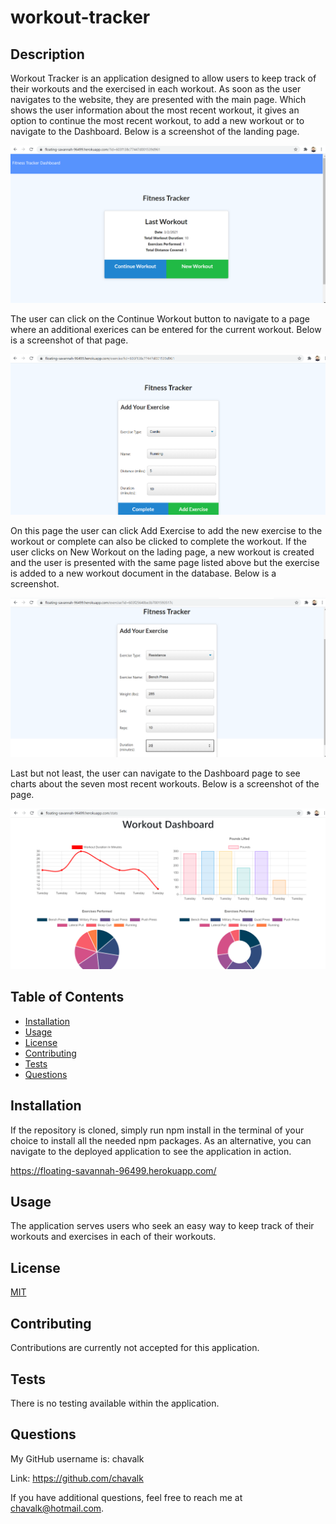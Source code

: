 # workout-tracker

## Description

Workout Tracker is an application designed to allow users to keep track of their workouts and the exercised in each workout. As soon as the user navigates to the website, they are presented with the main page. Which shows the user information about the most recent workout, it gives an option to continue the most  recent workout, to add a new workout or to navigate to the Dashboard. Below is a screenshot of the landing page.

![workout-tracker](./public/assets/images/landing.png)

The user can click on the Continue Workout button to navigate to a page where an additional exerices can be entered for the current workout. Below is a screenshot of that page.

![workout-tracker](./public/assets/images/continue-workout.png)

On this page the user can click Add Exercise to add the new exercise to the workout or complete can also be clicked to complete the workout. If the user clicks on New Workout on the lading page, a new workout is created and the user is presented with the same page listed above but the exercise is added to a new workout document in the database. Below is a screenshot.

![workout-tracker](./public/assets/images/new-workout.png)

Last but not least, the user can navigate to the Dashboard page to see charts about the seven most recent workouts. Below is a screenshot of the page.

![workout-tracker](./public/assets/images/dashboard.png)

## Table of Contents

* [Installation](#installation)
* [Usage](#usage)
* [License](#license)
* [Contributing](#contributing)
* [Tests](#tests)
* [Questions](#questions)

## Installation

If the repository is cloned, simply run npm install in the terminal of your choice to install all the needed npm packages. As an alternative, you can navigate to the deployed application to see the application in action.

https://floating-savannah-96499.herokuapp.com/

## Usage

The application serves users who seek an easy way to keep track of their workouts and exercises in each of their workouts.

## License

[MIT](https://choosealicense.com/licenses/mit/)

## Contributing

Contributions are currently not accepted for this application.

## Tests

There is no testing available within the application.

## Questions

My GitHub username is: chavalk

Link: https://github.com/chavalk

If you have additional questions, feel free to reach me at chavalk@hotmail.com.